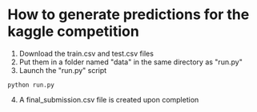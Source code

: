 # How to generate predictions for the kaggle competition

1. Download the train.csv and test.csv files 
2. Put them in a folder named "data" in the same directory as "run.py"
3. Launch the "run.py" script
```
python run.py
```
4. A final_submission.csv file is created upon completion